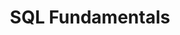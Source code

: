 ---
layout: workshop
title: SQL Fundamentals
weight: 3
permalink: "/training/2017-11-07-sql-fundamentals"
category: Back End & Full Stack
description: Most web applications rely on storing their data in a relational database,
  consisting of tables which are comprised of columns and rows. PostgreSQL, MySQL
  and SQLite are the most popular and established relational databases, and luckily,
  they have a LOT in common.
image: "/images/training/2017-11-07-sql-fundamentals.png"
stages:
- title: Foundation of Relational Databases
  description: Before we dive into our workshop project, we will spend some time to
    lay the foundation for relational databases and SQL. Learning whether a given
    task is best handled by your database or application layer is a big part of ensuring
    your apps perform well under heavy loads.
  duration: 100
  agenda_items:
  - title: Welcome and Tech Check
    description: We’ll get to know each other and ensure everyone is set up for the
      workshop project.
    item_type: lecture
    start_time: '9:00'
    duration: 15
  - title: Relational Algebra and Codd’s Relational Model
    description: In 1970, Edgar Codd invented a new way to model large, organized
      and shared piles of data using the expressive semantics provided by relational
      algebra. Today, virtually all relational databases are still based on these
      fundamental principles. We'll cover the conceptual models behind tables, columns,
      result sets and "joins".
    item_type: lecture
    start_time: '9:15'
    duration: 30
  - title: Structured Query Language
    description: Virtually all relational databases use some variant of a (mostly)
      declarative programming language called Structured Query Language (SQL) to perform
      operations.  We’ll learn what SQL looks like, and try writing a few statements
      together.
    item_type: lecture
    start_time: '9:45'
    duration: 15
  - title: Three forms of SQL databases
    description: "We’ll focus on a few types of databases, all of which fit our definition
      of “SQL Databases”. \n\n* **Hosted databases** exist as a completely independent
      system component, often running on their own server. PostgreSQL and MySQL are
      among the most popular hosted relational database products today. \n* **Embedded
      databases** are often packaged with an application instance, often as a file
      on disk. From the outside world, it’s hard or impossible to separate “app” from
      “database”. We'll be working extensively with SQLite - a very popular relational
      embedded database widely used in mobile, desktop and web applications.\n* **Spreadsheets**
      can also be regarded as databases. Although more limited than the other types
      of databases, a surprising amount of SQL syntax can be used to perform advanced
      queries and calculations! We'll be using the **google visualization API**, which
      allows us  to “query” a google spreadsheet using a SQL-like syntax and get JSON
      back."
    item_type: lecture
    start_time: '10:00'
    duration: 20
  - title: DB Management Tools
    description: We’ll look at a few tools that will help us on our journey to learn
      more about SQL databases.
    item_type: lecture
    start_time: '10:20'
    duration: 20
- title: Retrieving Data
  description: The first thing we will learn is how to get data out of a database
    in a variety of ways.  We will begin with the simplest possible queries; move
    on to filtering our result set; join tables together to retrieve the data we are
    interested as quickly and easily as possible.
  duration: 210
  agenda_items:
  - title: SELECTing a collection of data
    description: SELECT is the best and easiest way to begin working with a SQL database!
      But as we’ll see later on, it is by far the most complex type of query we’ll
      encounter.
    item_type: lecture
    start_time: '10:40'
    duration: 20
  - title: 'EXERCISE: Selecting Columns'
    description: Selecting all columns in a table is generally inappropriate for a
      production app.  We’ll explicitly pick which columns we need for several collections
      of data that our app needs, and witness the improved performance gained by making
      this simple change.
    item_type: exercise
    start_time: '11:00'
    duration: 30
  - title: Filtering via WHERE clauses
    description: It is often undesirable to work with all tuples or “rows” from a
      given table. Adding a WHERE clause to our SELECT query allows us to specify
      one or more criteria for filtering the result set, down to only what we are
      interested in.
    item_type: lecture
    start_time: '11:30'
    duration: 30
  - title: EXERCISE 2 - Filtering via WHERE clauses
    description: "We’ll add WHERE clauses to the collection queries for two pages
      on our app. \n* On the products list page, we’ll allow the user to filter by
      those products that need to be reordered, those that are discontinued, or the
      full list,\n* On the customer list page, we’ll add a rudimentary search field
      and use a LIKE clause to find matching rows."
    item_type: exercise
    start_time: '12:00'
    duration: 30
  - title: Lunch
    description: Break for Lunch
    item_type: break
    start_time: '12:30'
    duration: 60
  - title: LIMITing and ORDERing the result set
    description: Particularly when working with large collections of data, it is important
      to be able to sort data the way we want and paginate or scroll through the results.
      We’ll learn how to use LIMIT and OFFSET to retrieve the records of interest,
      and ORDER BY to sort.
    item_type: lecture
    start_time: '13:30'
    duration: 20
  - title: 'EXERCISE: Sorting and Paging'
    description: In our example app, the orders page has over 16,000 records. This
      is way too much data to show to users all at once.  Even looking at an individual
      customer’s orders is a bit overwhelming. We’ll use the existing user interface
      for sorting and pagination, and modify the “orders list”  and “customer orders
      list” queries as appropriate.
    item_type: exercise
    start_time: '13:50'
    duration: 20
- title: Querying Across Tables
  description: Time to put our newfound knowledge of relational algebra into practice!
    One of the great advantages of a relational database is the ability to mix tables
    together in queries, and aggregate or group across columns. Databases are built
    to do this kind of work, so it's often much faster to build the right query than
    to move similar logic into our application code.
  duration: 110
  agenda_items:
  - title: Inner and outer JOINs
    description: 'There are five types of joins in most relational database systems,
      but we can get away with focusing almost entirely on the two categories: INNER
      and OUTER joins. We''ll learn about the distinction between these two types,
      and how to pick the right join operation for the job.'
    item_type: lecture
    start_time: '14:10'
    duration: 30
  - title: 'EXERCISE: JOIN to replace ids with names'
    description: There are several places in our app where alphanumeric IDs are shown
      to users. Humans prefer referring to things by names, so let’s use JOIN to transform
      these references into records that are more user-friendly!
    item_type: exercise
    start_time: '14:40'
    duration: 30
  - title: Aggregate Functions and GROUP BY
    description: 'Often, we are interested in summary data that is aggregated over
      a result set (example: “give me the number of products we have in each category”).
      Through using GROUP BY, we can define the records we are interested in. We can
      use aggregate functions like sum, count, group_concat to aggregate over duplicate
      data.'
    item_type: lecture
    start_time: '15:10'
    duration: 20
  - title: 'EXERCISE: Aggregate Functions and GROUP BY'
    description: There are several places where some additional aggregate information
      is needed in order to “fix” the currently broken experience. Firstly, we need
      to get the subtotal of an order’s line items and display it prominently at the
      bottom of the order page. Then, we'll count and concatenate aggregate results
      as we group records on the employee, customer, and product list pages.
    item_type: exercise
    start_time: '15:30'
    duration: 30
- title: Creating, Updating and Deleting
  description: Now that we have gotten used to the different ways to retrieve data
    from our database, we will learn how to create, manipulate and destroy records.
  duration: 135
  agenda_items:
  - title: Creating and Deleting Records
    description: CREATE and DELETE are considerably simpler than the SELECT statement
      we have been working with so far. More often than not, you’ll be building these
      queries with values entered by users, so this is a great time to discuss SQL
      injection attacks and how we can defend against them.
    item_type: lecture
    start_time: '16:00'
    duration: 30
  - title: 'EXERCISE: Creating and Updating Orders'
    description: We’ll build the proper queries for creating new orders and updating
      existing ones, being sure to avoid susceptibility to SQL injection attacks.
    item_type: exercise
    start_time: '16:30'
    duration: 30
  - title: Transactions
    description: Transactions allow a sequence of SQL statements to be grouped together
      and treated by the database as one "all or nothing" unit. This important tool
      allows us to achieve an even higher level of data consistency and integrity
      - through the assurance that the entire transaction will either complete, or
      the database will be left totally unaffected.
    item_type: lecture
    start_time: '17:00'
    duration: 30
  - title: 'EXERCISE: Transactions'
    description: We'll use a transaction to update our SQL statement for creating
      a new order.
    item_type: exercise
    start_time: '17:30'
    duration: 30
  - title: Wrap up and review
    description: We'll review everything we have covered so far, and set our sights
      on tomorrow's topics.
    item_type: lecture
    start_time: '18:00'
    duration: 15
- title: The Schema Evolves
  description: Over time, you will often need to update the schema or "shape" of your
    data to meet your application's needs. In this unit, we will learn about using
    migrations to manage these changes. We can apply database-level constraints via
    the schema to ensure that even if our application logic misbehaves, our data is
    always consistent.
  duration: 150
  agenda_items:
  - title: Migrations
    description: 'As a database-driven system evolves, we often need to make changes
      to its schema. We’ll discuss best practices for treating a database as a semi-free-standing
      system component and learn how to commit schema changes to a git repository
      along with our source code, to provide ourselves with a reliable way to maintain
      multiple environments across a team.

'
    item_type: lecture
    start_time: '9:00'
    duration: 30
  - title: Indices
    description: When we create an index in a database, we are telling it to do some
      bookkeeping as records are added and updated. When the time comes to search
      in a particular way, results can be retrieved quickly and directly using indices.
    item_type: lecture
    start_time: '9:30'
    duration: 30
  - title: Boost JOIN performance via INDEXes
    description: 'You may have noticed that our database query times increased over
      the last few exercises. One contributor to this problem has to do with the JOINs
      we added in exercise 4. Adding an index will tell the database to keep track
      of particular slices of data at all times, and should dramatically improve these
      JOINed queries

'
    item_type: exercise
    start_time: '10:00'
    duration: 30
  - title: Constraints
    description: To ensure data integrity, sometimes we have the option to put constraints
      directly on a database. For example, if one record refers to another, we can
      require that the other record actually exists. We’ll look at several different
      database-level constraints we can put in place, including NOT NULL, UNIQUE indices
      and foreign keys.
    item_type: lecture
    start_time: '10:30'
    duration: 20
  - title: 'EXERCISE: Adding DB constraints'
    description: 'We’ll add a few constraints to our database to ensure that even
      if our business logic runs into problems, only consistent and valid records
      can be stored.

'
    item_type: exercise
    start_time: '10:50'
    duration: 25
  - title: Wrap up
    description: We'll recap everything we have learned, and provide some resources
      for further learning.
    item_type: lecture
    start_time: '11:15'
    duration: 15
---